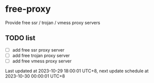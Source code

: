 
# free-proxy
Provide free ssr / trojan / vmess proxy servers


## TODO list
- [ ] add free ssr proxy server
- [ ] add free trojan proxy server
- [ ] add free vmess proxy server

Last updated at 2023-10-29 18:00:01 UTC+8, next update schedule at 2023-10-30 00:00:01 UTC+8

